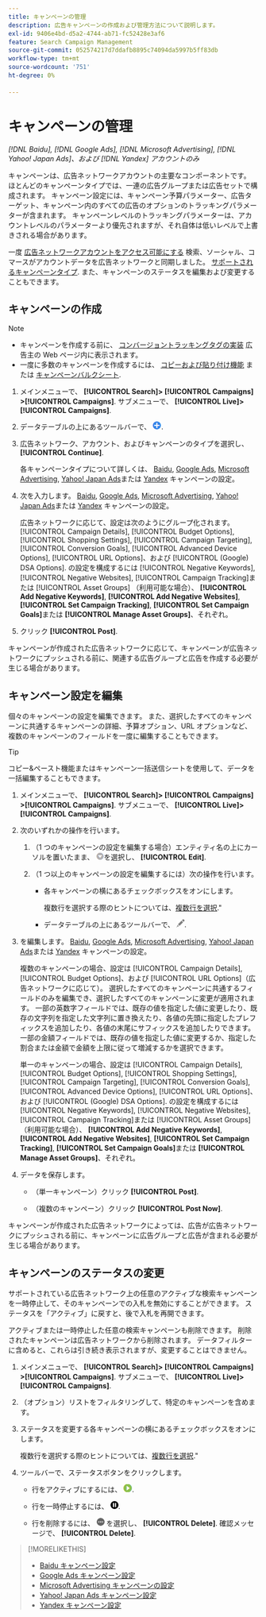 ```yaml
---
title: キャンペーンの管理
description: 広告キャンペーンの作成および管理方法について説明します。
exl-id: 9406e4bd-d5a2-4744-ab71-fc52428e3af6
feature: Search Campaign Management
source-git-commit: 052574217d7ddafb8895c74094da5997b5ff83db
workflow-type: tm+mt
source-wordcount: '751'
ht-degree: 0%

---
```


# キャンペーンの管理

*[!DNL Baidu], [!DNL Google Ads], [!DNL Microsoft Advertising], [!DNL Yahoo! Japan Ads]、および [!DNL Yandex] アカウントのみ*

キャンペーンは、広告ネットワークアカウントの主要なコンポーネントです。 ほとんどのキャンペーンタイプでは、一連の広告グループまたは広告セットで構成されます。 キャンペーン設定には、キャンペーン予算パラメーター、広告ターゲット、キャンペーン内のすべての広告のオプションのトラッキングパラメーターが含まれます。 キャンペーンレベルのトラッキングパラメーターは、アカウントレベルのパラメーターより優先されますが、それ自体は低いレベルで上書きされる場合があります。

一度 [広告ネットワークアカウントをアクセス可能にする](/help/search-social-commerce/campaign-management/accounts/ad-network-account-manage.md) 検索、ソーシャル、コマースがアカウントデータを広告ネットワークと同期しました。 [サポートされるキャンペーンタイプ](/help/search-social-commerce/introduction/supported-inventory.md). また、キャンペーンのステータスを編集および変更することもできます。

## キャンペーンの作成

>[!NOTE]
>
>* キャンペーンを作成する前に、 [コンバージョントラッキングタグの実装](/help/search-social-commerce/tracking/conversion-tracking-about.md) 広告主の Web ページ内に表示されます。
>* 一度に多数のキャンペーンを作成するには、 [コピーおよび貼り付け機能](/help/search-social-commerce/campaign-management/campaigns/copy-paste.md) または [キャンペーンバルクシート](/help/search-social-commerce/campaign-management/bulksheets/bulksheet-about.md).

1. メインメニューで、 **[!UICONTROL Search]> [!UICONTROL Campaigns] >[!UICONTROL Campaigns]**. サブメニューで、 **[!UICONTROL Live]>[!UICONTROL Campaigns]**.

1. データテーブルの上にあるツールバーで、 ![作成](/help/search-social-commerce/assets/add.png "作成").

1. 広告ネットワーク、アカウント、およびキャンペーンのタイプを選択し、 **[!UICONTROL Continue]**.

   各キャンペーンタイプについて詳しくは、 [Baidu](/help/search-social-commerce/campaign-management/campaigns/campaign-settings-baidu.md), [Google Ads](/help/search-social-commerce/campaign-management/campaigns/campaign-settings-google.md), [Microsoft Advertising](/help/search-social-commerce/campaign-management/campaigns/campaign-settings-microsoft.md), [Yahoo! Japan Ads](/help/search-social-commerce/campaign-management/campaigns/campaign-settings-yahoo-japan.md)または [Yandex](/help/search-social-commerce/campaign-management/campaigns/campaign-settings-yandex.md) キャンペーンの設定。

1. 次を入力します。 [Baidu](/help/search-social-commerce/campaign-management/campaigns/campaign-settings-baidu.md), [Google Ads](/help/search-social-commerce/campaign-management/campaigns/campaign-settings-google.md), [Microsoft Advertising](/help/search-social-commerce/campaign-management/campaigns/campaign-settings-microsoft.md), [Yahoo! Japan Ads](/help/search-social-commerce/campaign-management/campaigns/campaign-settings-yahoo-japan.md)または [Yandex](/help/search-social-commerce/campaign-management/campaigns/campaign-settings-yandex.md) キャンペーンの設定。

   広告ネットワークに応じて、設定は次のようにグループ化されます。 [!UICONTROL Campaign Details], [!UICONTROL Budget Options], [!UICONTROL Shopping Settings], [!UICONTROL Campaign Targeting], [!UICONTROL Conversion Goals], [!UICONTROL Advanced Device Options], [!UICONTROL URL Options]、および [!UICONTROL (Google) DSA Options]. の設定を構成するには [!UICONTROL Negative Keywords], [!UICONTROL Negative Websites], [!UICONTROL Campaign Tracking]または [!UICONTROL Asset Groups] （利用可能な場合）、 **[!UICONTROL Add Negative Keywords]**, **[!UICONTROL Add Negative Websites]**, **[!UICONTROL Set Campaign Tracking]**, **[!UICONTROL Set Campaign Goals]**&#x200B;または **[!UICONTROL Manage Asset Groups]**、それぞれ。

1. クリック **[!UICONTROL Post]**.

キャンペーンが作成された広告ネットワークに応じて、キャンペーンが広告ネットワークにプッシュされる前に、関連する広告グループと広告を作成する必要が生じる場合があります。

## キャンペーン設定を編集

個々のキャンペーンの設定を編集できます。 また、選択したすべてのキャンペーンに共通するキャンペーンの詳細、予算オプション、URL オプションなど、複数のキャンペーンのフィールドを一度に編集することもできます。

>[!TIP]
>
>コピー&amp;ペースト機能またはキャンペーン一括送信シートを使用して、データを一括編集することもできます。

1. メインメニューで、 **[!UICONTROL Search]> [!UICONTROL Campaigns] >[!UICONTROL Campaigns]**. サブメニューで、 **[!UICONTROL Live]>[!UICONTROL Campaigns]**.

1. 次のいずれかの操作を行います。

   1. （1 つのキャンペーンの設定を編集する場合）エンティティ名の上にカーソルを置いたまま、 ![メニューアイコン](/help/search-social-commerce/assets/arrow-dropdown-menu.png "メニューアイコン")を選択し、 **[!UICONTROL Edit]**.

   1. （1 つ以上のキャンペーンの設定を編集するには）次の操作を行います。

      * 各キャンペーンの横にあるチェックボックスをオンにします。

        複数行を選択する際のヒントについては、[複数行を選択](/help/search-social-commerce/common-tasks/navigation-editing-selection/multiple-rows-select.md).&quot;

      * データテーブルの上にあるツールバーで、 ![編集](/help/search-social-commerce/assets/edit.png "編集").

1. を編集します。 [Baidu](/help/search-social-commerce/campaign-management/campaigns/campaign-settings-baidu.md), [Google Ads](/help/search-social-commerce/campaign-management/campaigns/campaign-settings-google.md), [Microsoft Advertising](/help/search-social-commerce/campaign-management/campaigns/campaign-settings-microsoft.md), [Yahoo! Japan Ads](/help/search-social-commerce/campaign-management/campaigns/campaign-settings-yahoo-japan.md)または [Yandex](/help/search-social-commerce/campaign-management/campaigns/campaign-settings-yandex.md) キャンペーンの設定。

   複数のキャンペーンの場合、設定は [!UICONTROL Campaign Details], [!UICONTROL Budget Options]、および [!UICONTROL URL Options]（広告ネットワークに応じて）。 選択したすべてのキャンペーンに共通するフィールドのみを編集でき、選択したすべてのキャンペーンに変更が適用されます。 一部の英数字フィールドでは、既存の値を指定した値に変更したり、既存の文字列を指定した文字列に置き換えたり、各値の先頭に指定したプレフィックスを追加したり、各値の末尾にサフィックスを追加したりできます。 一部の金額フィールドでは、既存の値を指定した値に変更するか、指定した割合または金額で金額を上限に従って増減するかを選択できます。

   単一のキャンペーンの場合、設定は [!UICONTROL Campaign Details], [!UICONTROL Budget Options], [!UICONTROL Shopping Settings], [!UICONTROL Campaign Targeting], [!UICONTROL Conversion Goals], [!UICONTROL Advanced Device Options], [!UICONTROL URL Options]、および [!UICONTROL (Google) DSA Options]. の設定を構成するには [!UICONTROL Negative Keywords], [!UICONTROL Negative Websites], [!UICONTROL Campaign Tracking]または [!UICONTROL Asset Groups] （利用可能な場合）、 **[!UICONTROL Add Negative Keywords]**, **[!UICONTROL Add Negative Websites]**, **[!UICONTROL Set Campaign Tracking]**, **[!UICONTROL Set Campaign Goals]**&#x200B;または **[!UICONTROL Manage Asset Groups]**、それぞれ。

1. データを保存します。

   * （単一キャンペーン）クリック **[!UICONTROL Post]**.

   * （複数のキャンペーン）クリック **[!UICONTROL Post Now]**.

キャンペーンが作成された広告ネットワークによっては、広告が広告ネットワークにプッシュされる前に、キャンペーンに広告グループと広告が含まれる必要が生じる場合があります。

## キャンペーンのステータスの変更

サポートされている広告ネットワーク上の任意のアクティブな検索キャンペーンを一時停止して、そのキャンペーンでの入札を無効にすることができます。 ステータスを「アクティブ」に戻すと、後で入札を再開できます。

アクティブまたは一時停止した任意の検索キャンペーンも削除できます。 削除されたキャンペーンは広告ネットワークから削除されます。 データフィルターに含めると、これらは引き続き表示されますが、変更することはできません。

1. メインメニューで、 **[!UICONTROL Search]> [!UICONTROL Campaigns] >[!UICONTROL Campaigns]**. サブメニューで、 **[!UICONTROL Live]>[!UICONTROL Campaigns]**.

1. （オプション）リストをフィルタリングして、特定のキャンペーンを含めます。

1. ステータスを変更する各キャンペーンの横にあるチェックボックスをオンにします。

   複数行を選択する際のヒントについては、[複数行を選択](/help/search-social-commerce/common-tasks/navigation-editing-selection/multiple-rows-select.md).&quot;

1. ツールバーで、ステータスボタンをクリックします。

   * 行をアクティブにするには、 ![有効化](/help/search-social-commerce/assets/activate.png "有効化").

   * 行を一時停止するには、 ![一時停止](/help/search-social-commerce/assets/pause.png "一時停止").

   * 行を削除するには、 ![その他](/help/search-social-commerce/assets/more.png "その他") を選択し、 **[!UICONTROL Delete]**. 確認メッセージで、 **[!UICONTROL Delete]**.

>[!MORELIKETHIS]
>
>* [Baidu キャンペーン設定](/help/search-social-commerce/campaign-management/campaigns/campaign-settings-baidu.md)
>* [Google Ads キャンペーン設定](/help/search-social-commerce/campaign-management/campaigns/campaign-settings-google.md)
>* [Microsoft Advertising キャンペーンの設定](/help/search-social-commerce/campaign-management/campaigns/campaign-settings-microsoft.md)
>* [Yahoo! Japan Ads キャンペーン設定](/help/search-social-commerce/campaign-management/campaigns/campaign-settings-yahoo-japan.md)
>* [Yandex キャンペーン設定](/help/search-social-commerce/campaign-management/campaigns/campaign-settings-yandex.md)
